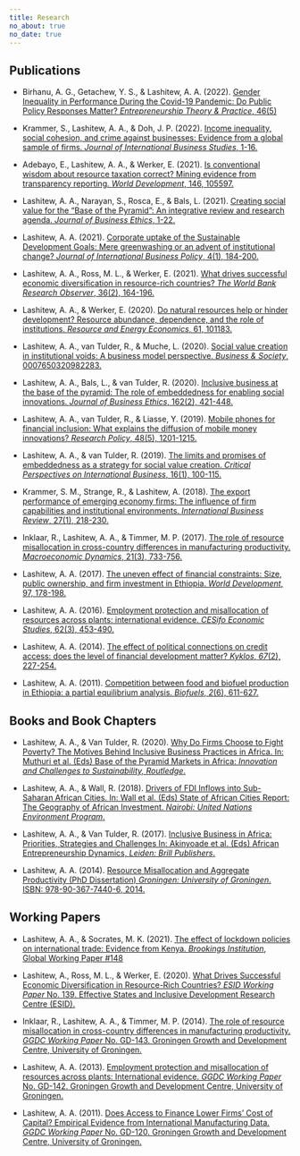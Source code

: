 ```yaml
---
title: Research
no_about: true
no_date: true
---
```


## Publications

- Birhanu, A. G., Getachew, Y. S., & Lashitew, A. A. (2022). [Gender Inequality in Performance During the Covid-19 Pandemic: Do Public Policy Responses Matter? _Entrepreneurship Theory & Practice_, 46(5)](https://journals.sagepub.com/doi/full/10.1177/10422587221077222)

- Krammer, S., Lashitew, A. A., & Doh, J. P. (2022). [Income inequality, social cohesion, and crime against businesses: Evidence from a global sample of firms. _Journal of International Business Studies_, 1-16.](https://link.springer.com/article/10.1057/s41267-022-00535-5)

- Adebayo, E., Lashitew, A. A., & Werker, E. (2021). [Is conventional wisdom about resource taxation correct? Mining evidence from transparency reporting. _World Development_, 146, 105597.](https://www.sciencedirect.com/science/article/pii/S0305750X21002126)

- Lashitew, A. A., Narayan, S., Rosca, E., & Bals, L. (2021). [Creating social value for the “Base of the Pyramid”: An integrative review and research agenda. _Journal of Business Ethics_, 1-22.](https://link.springer.com/article/10.1007/s10551-020-04710-2)

- Lashitew, A. A. (2021). [Corporate uptake of the Sustainable Development Goals: Mere greenwashing or an advent of institutional change? _Journal of International Business Policy_, 4(1), 184-200.](https://ideas.repec.org/a/pal/joibpo/v4y2021i1d10.1057_s42214-020-00092-4.html)

- Lashitew, A. A., Ross, M. L., & Werker, E. (2021). [What drives successful economic diversification in resource-rich countries? _The World Bank Research Observer_, 36(2), 164-196. ](https://academic.oup.com/wbro/article/36/2/164/5813434)

- Lashitew, A. A., & Werker, E. (2020). [Do natural resources help or hinder development? Resource abundance, dependence, and the role of institutions. _Resource and Energy Economics_, 61, 101183.](https://www.sciencedirect.com/science/article/abs/pii/S0928765519302362)

- Lashitew, A. A., van Tulder, R., & Muche, L. (2020). [Social value creation in institutional voids: A business model perspective. _Business & Society_, 0007650320982283.](https://journals.sagepub.com/doi/10.1177/0007650320982283)

- Lashitew, A. A., Bals, L., & van Tulder, R. (2020). [Inclusive business at the base of the pyramid: The role of embeddedness for enabling social innovations. _Journal of Business Ethics_, 162(2), 421-448.](https://link.springer.com/article/10.1007/s10551-018-3995-y)

- Lashitew, A. A., van Tulder, R., & Liasse, Y. (2019). [Mobile phones for financial inclusion: What explains the diffusion of mobile money innovations? _Research Policy_, 48(5), 1201-1215.](https://www.sciencedirect.com/science/article/abs/pii/S0048733319300137)

- Lashitew, A. A., & van Tulder, R. (2019). [The limits and promises of embeddedness as a strategy for social value creation. _Critical Perspectives on International Business_, 16(1), 100-115.](https://www.ingentaconnect.com/content/mcb/290/2019/00000016/00000001/art00006)

- Krammer, S. M., Strange, R., & Lashitew, A. (2018). [The export performance of emerging economy firms: The influence of firm capabilities and institutional environments. _International Business Review_, 27(1), 218-230.](https://www.sciencedirect.com/science/article/pii/S096959311730522X)

- Inklaar, R., Lashitew, A. A., & Timmer, M. P. (2017). [The role of resource misallocation in cross-country differences in manufacturing productivity. _Macroeconomic Dynamics_, 21(3), 733-756.](https://www.cambridge.org/core/journals/macroeconomic-dynamics/article/role-of-resource-misallocation-in-crosscountry-differences-in-manufacturing-productivity/82DF3546D3F232B0628F6BBD6A7B5335)

- Lashitew, A. A. (2017). [The uneven effect of financial constraints: Size, public ownership, and firm investment in Ethiopia. _World Development_, 97, 178-198.](https://www.sciencedirect.com/science/article/abs/pii/S0305750X17301250)

- Lashitew, A. A. (2016). [Employment protection and misallocation of resources across plants: international evidence. _CESifo Economic Studies_, 62(3), 453-490.](https://academic.oup.com/cesifo/article-abstract/62/3/453/1744913)

- Lashitew, A. A. (2014). [The effect of political connections on credit access: does the level of financial development matter? _Kyklos_, _67_(2), 227-254.](https://doi.org/10.1111/kykl.12051)

- Lashitew, A. A. (2011). [Competition between food and biofuel production in Ethiopia: a partial equilibrium analysis. _Biofuels_, _2_(6), 611-627.](https://doi.org/10.4155/bfs.11.139)

## Books and Book Chapters

- Lashitew, A. A., & Van Tulder, R. (2020). [Why Do Firms Choose to Fight Poverty? The Motives Behind Inclusive Business Practices in Africa. In: Muthuri et al. (Eds) Base of the Pyramid Markets in Africa: *Innovation and Challenges to Sustainability, Routledge*.](https://www.researchgate.net/profile/Addisu-Lashitew-2/publication/342244788_Why_do_firms_choose_to_fight_poverty/links/5f396365299bf13404c8816e/Why-do-firms-choose-to-fight-poverty.pdf)

 

- Lashitew, A. A., & Wall, R. (2018). [Drivers of FDI Inflows into Sub-Saharan African Cities. In: Wall et al. (Eds) State of African Cities Report: The Geography of African Investment. *Nairobi: United Nations Environment Program*.](https://www.researchgate.net/profile/Ronald-Wall-2/publication/328473239_Do_Sub-Saharan_African_Cities_With_Lower_Labour_Cost_Attract_Greater_FDI_Inflow/links/5e107902299bf10bc38f4e98/Do-Sub-Saharan-African-Cities-With-Lower-Labour-Cost-Attract-Greater-FDI-Inflow.pdf)

 

- Lashitew, A. A., & Van Tulder, R. (2017). [Inclusive Business in Africa: Priorities, Strategies and Challenges In: Akinyoade et al. (Eds) African Entrepreneurship Dynamics, *Leiden: Brill Publishers*.](https://library.oapen.org/bitstream/handle/20.500.12657/51075/external_content.pdf?sequence=1#page=85)

 

- Lashitew, A. A. (2014). [Resource Misallocation and Aggregate Productivity (PhD Dissertation) *Groningen: University of Groningen*. ISBN: 978-90-367-7440-6, 2014.](https://pure.rug.nl/ws/portalfiles/portal/14896692/Chapter_1_.pdf)


## Working Papers

- Lashitew, A. A., & Socrates, M. K. (2021). [The effect of lockdown policies on international trade: Evidence from Kenya. *Brookings Institution*, Global Working Paper #148](https://www.brookings.edu/wp-content/uploads/2021/03/The-effects-of-Lockdown-Policies-Kenya.pdf)


- Lashitew, A., Ross, M. L., & Werker, E. (2020). [What Drives Successful Economic Diversification in Resource-Rich Countries? *ESID Working Paper* No. 139.  Effective States and Inclusive Development Research Centre (ESID).](https://www.effective-states.org/wp-content/uploads/working_papers/final-pdfs/esid_wp_139_lashitew_ross_werker.pdf)

 

- Inklaar, R., Lashitew, A. A., & Timmer, M. P. (2014). [The role of resource misallocation in cross-country differences in manufacturing productivity.  _GGDC Working Paper_ No. GD-143. Groningen Growth and Development Centre, University of Groningen.](https://research.rug.nl/en/publications/the-role-of-resource-misallocation-in-cross-country-differences-i)

 

- Lashitew, A. A. (2013). [Employment protection and misallocation of resources across plants: International evidence. _GGDC Working Paper_ No. GD-142. Groningen Growth and Development Centre, University of Groningen.](https://research.rug.nl/en/publications/employment-protection-and-misallocation-of-resources-across-plant)

 

- Lashitew, A. A. (2011). [Does Access to Finance Lower Firms’ Cost of Capital? Empirical Evidence from International Manufacturing Data. _GGDC Working Paper_ No. GD-120. Groningen Growth and Development Centre, University of Groningen.](https://research.rug.nl/en/publications/does-access-to-finance-lower-firms-cost-of-capital-empirical-evid)
